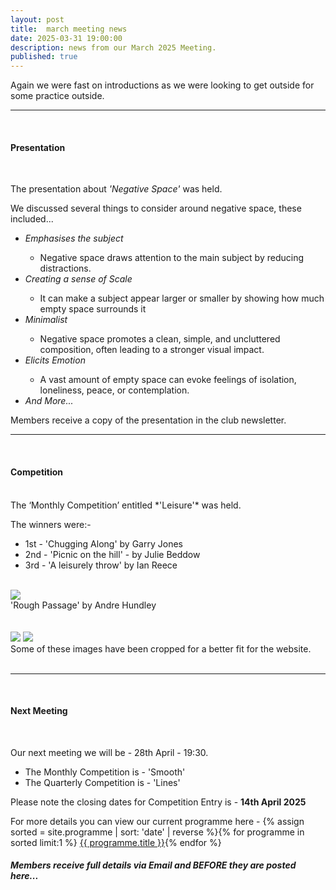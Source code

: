 ```yaml
---
layout: post
title:  march meeting news
date: 2025-03-31 19:00:00
description: news from our March 2025 Meeting.
published: true
---
```


Again we were fast on introductions as we were looking to get outside for some practice outside. 
<br>

<hr>

<br>

#### Presentation

<br>

The presentation about *'Negative Space'* was held.

We discussed several things to consider around negative space, these included...

<ul>
 <li><i>Emphasises the subject</i></li>
 	<ul>
		<li>Negative space draws attention to the main subject by reducing distractions.</li>
	</ul>
 <li><i>Creating a sense of Scale</i></li>
	<ul>
		<li>It can make a subject appear larger or smaller by showing how much empty space surrounds it </li>
	</ul>
 <li><i>Minimalist</i></li>
	<ul>
		<li>Negative space promotes a clean, simple, and uncluttered composition, often leading to a stronger visual impact.</li>
	</ul>
 <li><i>Elicits Emotion</i></li>
	<ul>
		<li>A vast amount of empty space can evoke feelings of isolation, loneliness, peace, or contemplation.</li>
	</ul>
 <li><i>And More...</i></li>
</ul>

<p class="prog-SubDesc">Members receive a copy of the presentation in the club newsletter.</p>

<hr>

<br>

#### Competition
<br>
The ‘Monthly Competition’ entitled *'Leisure'* was held.

The winners were:-

<ul>
	<li>1st - &#39;Chugging Along&#39; by Garry Jones</li>
	<li>2nd - &#39;Picnic on the hill&#39; - by Julie Beddow</li>
	<li>3rd - &#39;A leisurely throw&#39; by Ian Reece</li>
</ul>

<br>

<div class="img_row">
	<img class="col three" src="{{ site.baseurl }}/assets/img/March25_Monthly/06 - Chugging along.jpg">
</div>
<div class="col three caption">
	&#39;Rough Passage&#39; by Andre Hundley
</div>


<br>
<br>

<div class="img_row">
	<img class="col two" src="{{ site.baseurl }}/assets/img/March25_Monthly/12 - Picnic on the hill.jpg">
	<img class="col one" src="{{ site.baseurl }}/assets/img/March25_Monthly/08 - A leisurely throw.jpg">
</div>
<!-- 
<div class="img_row_sm">
	<img class="col three" src="{{ site.baseurl }}/assets/img/February24_Monthly/11 - Do you know that's dripping on my head.jpg">
</div> -->

<div class="col three caption">
	Some of these images have been cropped for a better fit for the website.
</div>


<br>

<hr>

<br>


#### Next Meeting
<br>

Our next meeting we will be - 28th April - 19:30.
<ul>
    <li>The Monthly Competition is - 'Smooth' </li>
	<li>The Quarterly Competition is - 'Lines' </li>
	<!-- <li>The Lancaster Memorial Competition is - 'Black and White'</li> -->
</ul>

Please note the closing dates for Competition Entry is - **14th April 2025**

For more details you can view our current programme here - {% assign sorted = site.programme | sort: 'date' | reverse  %}{% for programme in sorted limit:1 %} <a class="footlink" href="{{ programme.url | prepend: site.baseurl }}">{{ programme.title }}</a>{% endfor %}

##### Members receive full details via Email and BEFORE they are posted here...

<br>